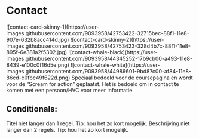 # Contact <Badge text="todo" type="warn" vertical="middle" />
<Todo name="contact-card-skinny-1" />
![contact-card-skinny-1](https://user-images.githubusercontent.com/9093958/42753422-32715bec-88f1-11e8-907e-632b8acc414d.jpg)

<Todo name="contact-card-skinny-2" />
![contact-card-skinny-2](https://user-images.githubusercontent.com/9093958/42753423-328d4b7c-88f1-11e8-895f-6e381a2f5302.jpg)

<Todo name="contact-whale-black" />
![contact-whale-black](https://user-images.githubusercontent.com/9093958/44345252-17b9cb00-a493-11e8-8439-e100c0f16d5e.png)

<Todo name="contact-whale-white" />
![contact-whale-white](https://user-images.githubusercontent.com/9093958/44986601-9bd87c00-af84-11e8-86cd-c0fbc49f622d.png)
Speciaal bedoeld voor de coursepagina en wordt voor de “Scream for action” geplaatst. Het is bedoeld om in contact te komen met een persoon/HVC voor meer informatie.

## Conditionals:
Titel niet langer dan 1 regel. Tip: hou het zo kort mogelijk.
Beschrijving niet langer dan 2 regels. Tip: hou het zo kort mogelijk.